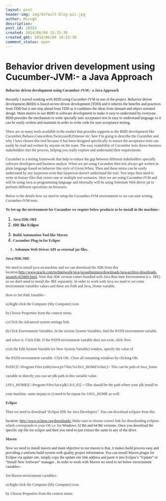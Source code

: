 ```yaml
---
layout: post
header-img: img/default-blog-pic.jpg
author: Msingh
description: 
post_id: 18354
created: 2014/06/04 15:15:30
created_gmt: 2014/06/04 10:15:30
comment_status: open
---
```


# Behavior driven development using Cucumber-JVM:- a Java Approach

<p><strong><span style="color: #333333;font-family: 'times new roman', times;font-size: 12px">Behavior driven development using Cucumber-JVM:- a Java Approach</span></strong></p>
<p><span style="font-family: 'times new roman', times;font-size: 12px">Recently I started working with BDD using Cucumber-JVM in one of the project. Behavior driven development (BDD) is based on test driven development (TDD) and it inherits the benefits and practices from TDD but it one step ahead from TDD as it combines the ideas from domain and object oriented design. Main motive to use BDD in software development to make it easy to understand by everyone. BDD provides the mechanism to write specially user acceptance test in easy to understand language so it can be easily written and maintain in order to write code for user acceptance testing.</span></p>
<p><span style="color: #333333;font-family: 'times new roman', times;font-size: 12px">There are so many tools available in the market that provides supports to the BDD development like Cucumber,Jbehave,Concordion,Twist,easyB,Fitnesse etc. here I’m going to describe the Cucumber and why I have chosen this tool because it has been designed specifically to ensure the acceptance tests can easily be read and written by anyone on the team. The easy readability of Cucumber tests draws business stakeholders into the process, helping you really explore and understand their requirements.</span></p>
<p><span style="color: #333333;font-family: 'times new roman', times;font-size: 12px">Cucumber is a testing framework that help to reduce the gap between different stakeholders specially software developers and business analyst. When we are using Cucumber then test always get written in plain language based on behavior like style of Given,When, Then and these terms can be easily understand by any layperson even that layperson doesn't understand the tool. Test steps then need to write in feature files that covers one or multiple test scenarios. Here we are using Cucumber-JVM and will be using Java as programming language and internally will be using Selenium Web driver jar to perform different operations on browsers.</span></p>
<p><span style="color: #333333;font-family: 'times new roman', times;font-size: 12px">Below is the details how we need to setup the Cucumber-JVM environment so we can start writing Cucumber-JVM tests.</span></p>
<p><span style="font-family: 'times new roman', times;font-size: 12px"><strong><span style="color: #333333">To Set-up the environment for Cucumber we require below products to be install in the machine:-</span></strong></span>
<ol>
    <li><span style="font-family: 'times new roman', times;font-size: 12px"><strong><span style="color: #333333">Java/JDK/JRE</span></strong></span></li>
    <li><span style="font-family: 'times new roman', times;font-size: 12px"><strong><span>IDE like Eclipse</span></strong></span></li>
</ol>
<ol start="3">
    <li><span style="font-family: 'times new roman', times;font-size: 12px"><strong><span style="color: #333333">Build Automation Tool like Maven</span></strong></span></li>
    <li><span style="font-family: 'times new roman', times;font-size: 12px"><strong><span style="color: #333333">Cucumber Plug-in for Eclipse</span></strong></span></li>
</ol>
<span style="font-family: 'times new roman', times;font-size: 12px"><strong><span style="color: #333333">     5 . Selenium Web Driver API as external jar files.</span></strong></span></p>
<p><span style="color: #333333;font-family: 'times new roman', times;font-size: 12px"><b>Java/JDK/JRE</b></span></p>
<p><span style="font-family: 'times new roman', times;font-size: 12px"><span style="color: #333333">We need to install java on machine and we can download the JDK from this location</span><span style="color: #333333"><b>:</b></span><a href="http://www.oracle.com/technetwork/java/javasebusiness/downloads/java-archive-downloads-javase6-419409.html">http://www.oracle.com/technetwork/java/javasebusiness/downloads/java-archive-downloads-javase6-419409.html</a><span style="color: #333333"><b>. </b></span><span style="color: #333333">Note that JDK version comes bundled with Java Run time Environment (i.e. JRE) so we don't need to install the JRE separately. In order to work with Java we need to set some environment variables values and these are Path and Java_Home variable.</span></span></p>
<p><span style="color: #333333;font-family: 'times new roman', times;font-size: 12px">How to Set Path Variable:-</span></p>
<p><span style="color: #333333;font-family: 'times new roman', times;font-size: 12px">a).Right click the Computer (My Computer) icon.</span></p>
<p><span style="color: #333333;font-family: 'times new roman', times;font-size: 12px">b).Choose Properties from the context menu.</span></p>
<p><span style="color: #333333;font-family: 'times new roman', times;font-size: 12px">c).Click the Advanced system settings link.</span></p>
<p><span style="color: #333333;font-family: 'times new roman', times;font-size: 12px">d).Click Environment Variables. In the section System Variables, find the PATH environment variable</span></p>
<p><span style="color: #333333;font-family: 'times new roman', times;font-size: 12px">and select it. Click Edit. If the PATH environment variable does not exist, click New.</span></p>
<p><span style="color: #333333;font-family: 'times new roman', times;font-size: 12px">e).In the Edit System Variable (or New System Variable) window, specify the value of</span></p>
<p><span style="color: #333333;font-family: 'times new roman', times;font-size: 12px">the PATH environment variable. Click OK. Close all remaining windows by clicking OK.</span></p>
<p><span style="color: #333333;font-family: 'times new roman', times;font-size: 12px">PATH [C:\Program Files (x86)\Java\jre7\bin;%JAVA_HOME%\bin;]-- This can be path of Java_home</span></p>
<p><span style="color: #333333;font-family: 'times new roman', times;font-size: 12px">variable or directly you can set jdk path in this variable value.</span></p>
<p><span style="color: #333333;font-family: 'times new roman', times;font-size: 12px">JAVA_HOME[C:\Program Files\Java\jdk1.8.0_05] ---This should be the path where your jdk install in</span></p>
<p><span style="color: #333333;font-family: 'times new roman', times;font-size: 12px">your machine. same steps(a to e) need to be repeat for JAVA_HOME as well.</span></p>
<p><span style="color: #333333;font-family: 'times new roman', times;font-size: 12px"><b>Eclipse</b></span></p>
<p><span style="font-family: 'times new roman', times;font-size: 12px"><span style="color: #333333">Then we need to </span><span style="color: #333333">download “Eclipse IDE for Java Developers”. You can download eclipses from this</span></span></p>
<p><span style="font-family: 'times new roman', times;font-size: 12px">location: <a href="http://www.eclipse.org/downloads/">http://www.eclipse.org/downloads/</a><span style="color: #333333">.Make sure to choose correct link for downloading eclipses which corresponds to your OS i.e. for </span>Windows 32 Bit and 64 Bit versions. Once you download the specific zip file for eclipse and then you need to just extract the same in any of the drive.</span></p>
<p><span style="color: #333333;font-family: 'times new roman', times;font-size: 12px"><b>Maven</b></span></p>
<p><span style="font-family: 'times new roman', times;font-size: 12px">Now we need to install maven and main objective to use maven is that, it makes build process easy and providing a uniform build system with quality project information. You can install Maven plugin for Eclipse via update site, simply copy the update site link address and paste it into Eclipse’s “Update” or “Install New Software” manager . In order to work with Maven we need to set below environment variables:-</span></p>
<p><span style="color: #333333;font-family: 'times new roman', times;font-size: 12px">Set Maven environment variables:-</span></p>
<p><span style="color: #333333;font-family: 'times new roman', times;font-size: 12px">a).Right click the Computer (My Computer) icon.</span></p>
<p><span style="color: #333333;font-family: 'times new roman', times;font-size: 12px">b). Choose Properties from the context menu.</span></p>
